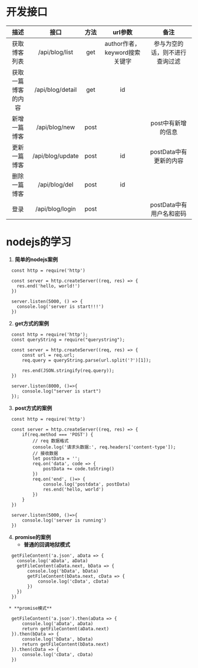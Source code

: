 # 开发接口
| 描述 | 接口 | 方法 | url参数 | 备注 |
| :----: | :----: | :----: | :----: | :----: |
| 获取博客列表 | /api/blog/list | get | author作者，keyword搜索关键字 | 参与为空的话，则不进行查询过滤 |
| 获取一篇博客的内容 | /api/blog/detail | get | id |   |
| 新增一篇博客 | /api/blog/new | post |  | post中有新增的信息 |
| 更新一篇博客 | /api/blog/update | post | id | postData中有更新的内容 |
| 删除一篇博客 | /api/blog/del | post | id |  |
| 登录 | /api/blog/login | post |  | postData中有用户名和密码 |

# nodejs的学习
  1. **简单的nodejs案例**      
```
  const http = require('http')

  const server = http.createServer((req, res) => {
    res.end('hello, world!')
  })

  server.listen(5000, () => {
    console.log('server is start!!!')
  })
```

  2. **get方式的案例**          
```
  const http = require('http');
  const queryString = require("querystring");

  const server = http.createServer((req, res) => {
      const url = req.url;
      req.query = queryString.parse(url.split('?')[1]);

      res.end(JSON.stringify(req.query));
  })

  server.listen(8000, ()=>{
      console.log("server is start")
  });
```

  3. **post方式的案例**     
```
  const http = require('http')

  const server = http.createServer((req, res) => {
      if(req.method === 'POST') {
          // req 数据格式
          console.log('请求头数据:', req.headers['content-type']);
          // 接收数据
          let postData = '';
          req.on('data', code => {
              postData += code.toString()
          })
          req.on('end', ()=> {
              console.log('postdata', postData)
              res.end('hello, world')
          })
      }
  })

  server.listen(5000, ()=>{
      console.log('server is running')
  })
```

  4. **promise的案例**    
     * **普通的回调地狱模式**
```
  getFileContent('a.json', aData => {
    console.log('aData', aData)
    getFileContent(aData.next, bData => {
        console.log('bData', bData)
        getFileContent(bData.next, cData => {
            console.log('cData', cData)
        })
    })
  })
```
     * **promise模式** 
```
  getFileContent('a.json').then(aData => {
      console.log('aData', aData)
      return getFileContent(aData.next)
  }).then(bData => {
      console.log('bData', bData)
      return getFileContent(bData.next)
  }).then(cData => {
      console.log('cData', cData)
  })
```

                                 
                                 
                              

